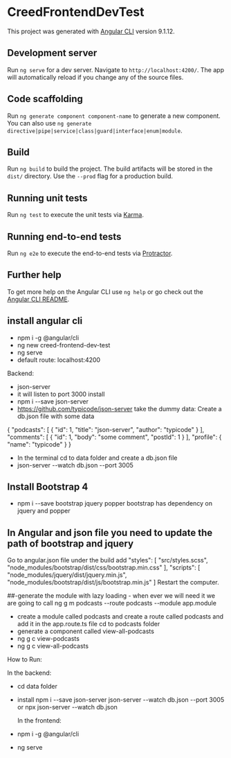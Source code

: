 # CreedFrontendDevTest

This project was generated with [Angular CLI](https://github.com/angular/angular-cli) version 9.1.12.

## Development server

Run `ng serve` for a dev server. Navigate to `http://localhost:4200/`. The app will automatically reload if you change any of the source files.

## Code scaffolding

Run `ng generate component component-name` to generate a new component. You can also use `ng generate directive|pipe|service|class|guard|interface|enum|module`.

## Build

Run `ng build` to build the project. The build artifacts will be stored in the `dist/` directory. Use the `--prod` flag for a production build.

## Running unit tests

Run `ng test` to execute the unit tests via [Karma](https://karma-runner.github.io).

## Running end-to-end tests

Run `ng e2e` to execute the end-to-end tests via [Protractor](http://www.protractortest.org/).

## Further help

To get more help on the Angular CLI use `ng help` or go check out the [Angular CLI README](https://github.com/angular/angular-cli/blob/master/README.md).

## install angular cli

- npm i -g @angular/cli
- ng new creed-frontend-dev-test
- ng serve
- default route: localhost:4200

Backend:

- json-server
- it will listen to port 3000
  install
- npm i --save json-server
- https://github.com/typicode/json-server
  take the dummy data:
  Create a db.json file with some data

{
"podcasts": [
{ "id": 1, "title": "json-server", "author": "typicode" }
],
"comments": [
{ "id": 1, "body": "some comment", "postId": 1 }
],
"profile": { "name": "typicode" }
}

- In the terminal cd to data folder and create a db.json file
- json-server --watch db.json --port 3005

## Install Bootstrap 4

- npm i --save bootstrap jquery popper
  bootstrap has dependency on jquery and popper

## In Angular and json file you need to update the path of bootstrap and jquery

Go to angular.json file under the build
add
"styles": [
"src/styles.scss",
"node_modules/bootstrap/dist/css/bootstrap.min.css"
],
"scripts": [
"node_modules/jquery/dist/jquery.min.js",
"node_modules/bootstrap/dist/js/bootstrap.min.js"
]
Restart the computer.

##-generate the module with lazy loading - when ever we will need it we are going to call
ng g m podcasts --route podcasts --module app.module

- create a module called podcasts and create a route called podcasts and add it in the app.route.ts file
  cd to podcasts folder
- generate a component called view-all-podcasts
- ng g c view-podcasts
- ng g c view-all-podcasts

How to Run:

In the backend:

- cd data folder
- install npm i --save json-server
  json-server --watch db.json --port 3005
  or
  npx json-server --watch db.json

  In the frontend:

- npm i -g @angular/cli
- ng serve
